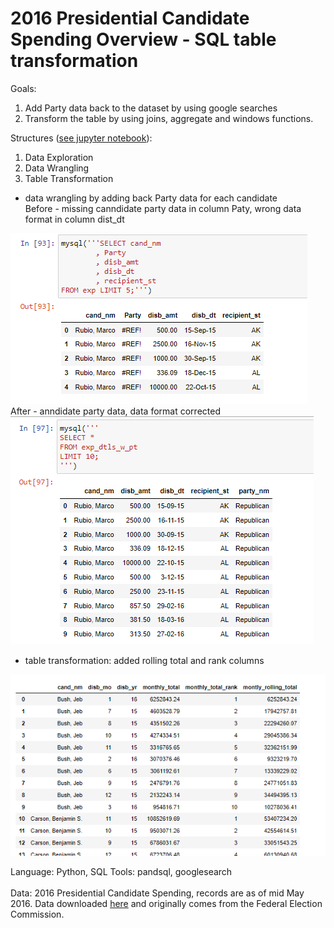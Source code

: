 # 2016 Presidential Candidate Spending Overview - SQL table transformation
Goals: 
1. Add Party data back to the dataset by using google searches
2. Transform the table by using joins, aggregate and windows functions.

Structures ([see jupyter notebook]('./2016-presidential-candidates-spending.ipynb')):
1. Data Exploration
2. Data Wrangling
3. Table Transformation
* data wrangling by adding back Party data for each candidate<br>
Before - missing canndidate party data in column Paty, wrong data format in column dist_dt
<img src="./before.PNG" alt = 'before'>
After - anndidate party data, data format corrected
<img src="./after.PNG" alt = 'after'>

* table transformation: added rolling total and rank columns
<img src="./windows-functions.PNG">

Language: Python, SQL
Tools: pandsql, googlesearch<br><br>
Data: 2016 Presidential Candidate Spending, records are as of mid May 2016. Data downloaded [here](https://public.tableau.com/en-us/s/resources) and originally comes from the Federal Election Commission. 
